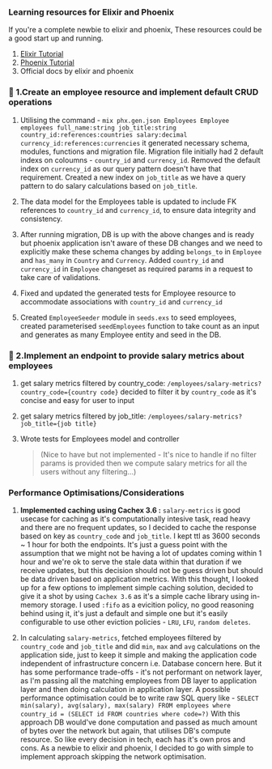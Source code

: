 ### Learning resources for Elixir and Phoenix

If you're a complete newbie to elixir and phoenix, These resources could be a good start up and running.

1. [Elixir Tutorial](https://www.youtube.com/watch?v=-lgtb-YSUWE)
2. [Phoenix Tutorial](https://www.youtube.com/watch?v=9xaN44PNxps)
3. Official docs by elixir and phoenix

### 📑 1.Create an employee resource and implement default CRUD operations

1. Utilising the command - `mix phx.gen.json Employees Employee employees full_name:string job_title:string country_id:references:countries salary:decimal currency_id:references:currencies` it generated necessary schema, modules, functions and migration file. Migration file initially had 2 default indexs on coloumns - `country_id` and `currency_id`. Removed the default index on `currency_id` as our query pattern doesn't have that requirement. Created a new index on `job_title` as we have a query pattern to do salary calculations based on `job_title`.

2. The data model for the Employees table is updated to include FK references to `country_id` and `currency_id`, to ensure data integrity and consistency.

3. After running migration, DB is up with the above changes and is ready but phoenix application isn't aware of these DB changes and we need to explicitly make these schema changes by adding `belongs_to` in `Employee` and `has_many` in `Country` and `Currency`. Added `country_id` and `currency_id` in `Employee` changeset as required params in a request to take care of validations.

4. Fixed and updated the generated tests for Employee resource to accommodate associations with `country_id` and `currency_id`

5. Created `EmployeeSeeder` module in `seeds.exs` to seed employees, created parameterised `seedEmployees` function to take count as an input and generates as many Employee entity and seed in the DB.

### 🧮 2.Implement an endpoint to provide salary metrics about employees

1. get salary metrics filtered by country_code: `/employees/salary-metrics?country_code={country code}`
   decided to filter it by `country_code` as it's concise and easy for user to input

2. get salary metrics filtered by job_title: `/employees/salary-metrics?job_title={job title}`

3. Wrote tests for Employees model and controller

   > (Nice to have but not implemented - It's nice to handle if no filter params is provided then we compute salary metrics for all the users without any filtering...)

### Performance Optimisations/Considerations

1. **Implemented caching using Cachex 3.6 :**
   `salary-metrics` is good usecase for caching as it's computationally intesive task, read heavy and there are no frequent updates, so I decided to cache the response based on key as `country_code` and `job_title`. I kept ttl as 3600 seconds ~ 1 hour for both the endpoints. It's just a guess point with the assumption that we might not be having a lot of updates coming within 1 hour and we're ok to serve the stale data within that duration if we receive updates, but this decision should not be guess driven but should be data driven based on application metrics. With this thought, I looked up for a few options to implement simple caching solution, decided to give it a shot by using `Cachex 3.6` as it's a simple cache library using in-memory storage. I used `:fifo` as a evicition policy, no good reasoning behind using it, it's just a default and simple one but it's easily configurable to use other eviction policies - `LRU`, `LFU`, `random deletes`.

2. In calculating `salary-metrics`, fetched employees filtered by `country_code` and `job_title` and did `min`, `max` and `avg` calculations on the application side, just to keep it simple and making the application code independent of infrastructure concern i.e. Database concern here. But it has some performance trade-offs - it's not performant on network layer, as I'm passing all the matching employees from DB layer to application layer and then doing calculation in application layer. A possible performance optimisation could be to write raw SQL query like - `SELECT min(salary), avg(salary), max(salary) FROM employees where country_id = (SELECT id FROM countries where code=?)`
   With this approach DB would've done computation and passed as much amount of bytes over the network but again, that utilises DB's compute resource. So like every decision in tech, each has it's own pros and cons. As a newbie to elixir and phoenix, I decided to go with simple to implement approach skipping the network optimisation.
